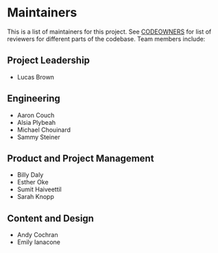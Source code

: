 # Maintainers

This is a list of maintainers for this project. See [CODEOWNERS](/.github/CODEOWNERS) for list of reviewers for different parts of the codebase. Team members include:

<!-- Note: team members listed in alphabetical order by last name -->


## Project Leadership

* Lucas Brown

## Engineering

* Aaron Couch
* Alsia Plybeah
* Michael Chouinard
* Sammy Steiner

## Product and Project Management

* Billy Daly
* Esther Oke
* Sumit Haiveettil
* Sarah Knopp

## Content and Design

* Andy Cochran
* Emily Ianacone
